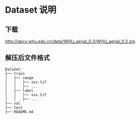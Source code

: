 # Dataset 说明

## 下载

http://gpcv.whu.edu.cn/data/WHU_aerial_0.2/WHU_aerial_0.2.zip

## 解压后文件格式
```
DataSet
├── train
│   ├── image
│   │   ├── xxx.tif
│   │   ├── ...
│   ├── label
│   │   ├── xxx.tif
│   │   ├── ...
├── val
├── test
├── README.md
```